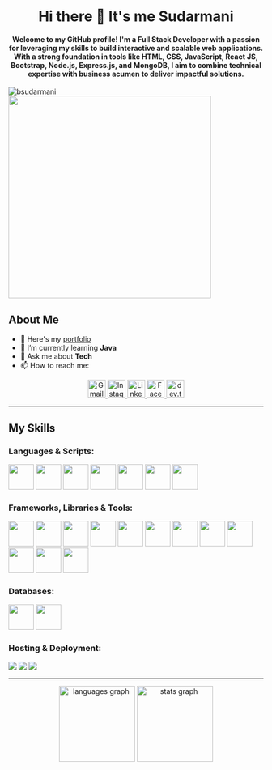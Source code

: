 <h1 align="center">Hi there 👋 It's me Sudarmani</h1>

<h4 align="center">
  Welcome to my GitHub profile! I'm a Full Stack Developer with a passion for leveraging my skills to build interactive and scalable web applications. 
  With a strong foundation in tools like HTML, CSS, JavaScript, React JS, Bootstrap, Node.js, Express.js, and MongoDB, 
  I aim to combine technical expertise with business acumen to deliver impactful solutions.
</h4>

<img src="https://komarev.com/ghpvc/?username=bsudarmani&label=Visitors&color=ff69b4&style=for-the-badge" alt="bsudarmani" />
<br>
<img src="https://github-readme-streak-stats.herokuapp.com?user=bsudarmani&theme=light" width="400" />


<!-- About Me -->
## About Me
- 🔭 Here's my [portfolio](https://sudarmani.netlify.app/home)                                                 
- 🌱 I’m currently learning **Java**  
- 💬 Ask me about **Tech**  
- 📫 How to reach me:  

<div align="center">
  <a href="https://mail.google.com/mail/u/0/?tab=rm&ogbl#inbox?compose=new" target="_blank">
    <img src="https://img.shields.io/static/v1?message=Gmail&logo=gmail&label=&color=D14836&logoColor=white&labelColor=&style=for-the-badge" height="35" alt="Gmail" />
  </a>
  <a href="https://www.instagram.com/sudarmani05/" target="_blank">
    <img src="https://img.shields.io/static/v1?message=Instagram&logo=instagram&label=&color=E4405F&logoColor=white&labelColor=&style=for-the-badge" height="35" alt="Instagram" />
  </a>
  <a href="https://in.linkedin.com/in/sudarmani-b-564ba7280" target="_blank">
    <img src="https://img.shields.io/static/v1?message=LinkedIn&logo=linkedin&label=&color=0077B5&logoColor=white&labelColor=&style=for-the-badge" height="35" alt="LinkedIn" />
  </a>
  <a href="https://www.facebook.com/checkpoint/1501092823525282/" target="_blank">
    <img src="https://img.shields.io/static/v1?message=Facebook&logo=facebook&label=&color=1877F2&logoColor=white&labelColor=&style=for-the-badge" height="35" alt="Facebook" />
  </a>
  <a href="https://dev.to/bsudarmani" target="_blank">
    <img src="https://img.shields.io/static/v1?message=dev.to&logo=dev.to&label=&color=0A0A0A&logoColor=white&labelColor=&style=for-the-badge" height="35" alt="dev.to" />
  </a>
</div>

---

## My Skills

### Languages & Scripts:
<p align="left">
  <img height="50" width="50" src="https://img.icons8.com/color/48/000000/c-programming.png" />
  <img height="50" width="50" src="https://img.icons8.com/color/48/000000/c-plus-plus-logo.png" />
  <img height="50" width="50" src="https://img.icons8.com/color/48/000000/java-coffee-cup-logo.png" />
  <img height="50" width="50" src="https://img.icons8.com/color/48/000000/kotlin.png" />
  <img height="50" width="50" src="https://img.icons8.com/color/48/000000/javascript.png" />
  <img height="50" width="50" src="https://img.icons8.com/color/48/000000/html-5.png" />
  <img height="50" width="50" src="https://img.icons8.com/color/48/000000/css3.png" />
</p>

### Frameworks, Libraries & Tools:
<p align="left">
  <img height="50" width="50" src="https://img.icons8.com/color/48/000000/bootstrap.png" />
  <img height="50" width="50" src="https://img.icons8.com/color/48/000000/react-native.png" />
  <img height="50" width="50" src="https://img.icons8.com/color/48/000000/nodejs.png" />
  <img height="50" width="50" src="https://img.icons8.com/ios/50/000000/express-js.png" />
  <img height="50" width="50" src="https://upload.wikimedia.org/wikipedia/commons/f/f1/Vitejs-logo.svg" />
  <img height="50" width="50" src="https://img.icons8.com/?size=100&id=rHpveptSuwDz&format=png&color=000000" />
  <img height="50" width="50" src="https://img.icons8.com/ios-filled/50/000000/git.png" />
  <img height="50" width="50" src="https://img.icons8.com/glyph-neue/48/000000/github.png" />
  <img height="50" width="50" src="https://img.icons8.com/color/48/000000/visual-studio-code-2019.png" />
  <img height="50" width="50" src="https://img.icons8.com/color/48/000000/android-os.png" />
  <img height="50" width="50" src="https://img.icons8.com/color/48/000000/android-studio--v3.png" />
  <img height="50" width="50" src="https://img.icons8.com/dusk/64/postman-api.png" />
</p>

### Databases:
<p align="left">
  <img height="50" width="50" src="https://img.icons8.com/color/48/000000/mongodb.png" />
  <img height="50" width="50" src="https://img.icons8.com/color/48/000000/firebase.png" />
</p>

### Hosting & Deployment:
<p align="left">
  <img src="https://img.shields.io/badge/Netlify-00C7B7?style=for-the-badge&logo=netlify&logoColor=white" />
  <img src="https://img.shields.io/badge/Render-46E3B7?style=for-the-badge&logo=render&logoColor=white" />
  <img src="https://img.shields.io/badge/Cyclic-5C2D91?style=for-the-badge&logo=cyclic&logoColor=white" />
</p>

---

<!-- GitHub Stats -->
<div align="center">
  <img src="https://github-readme-stats.vercel.app/api/top-langs?username=bsudarmani&locale=en&hide_title=false&layout=compact&card_width=320&langs_count=5&theme=dracula&hide_border=false" height="150" alt="languages graph" />
  <img src="https://github-readme-stats.vercel.app/api?username=bsudarmani&hide_title=false&hide_rank=false&show_icons=true&include_all_commits=true&count_private=true&disable_animations=false&theme=dracula&locale=en&hide_border=false" height="150" alt="stats graph" />
</div>
